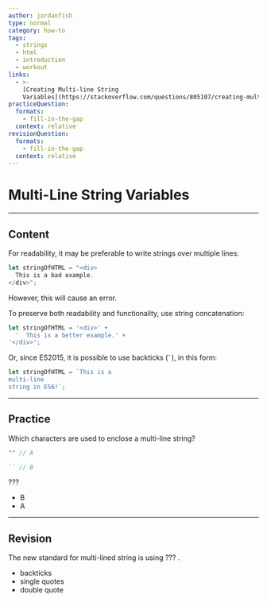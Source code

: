 ```yaml
---
author: jordanfish
type: normal
category: how-to
tags:
  - strings
  - html
  - introduction
  - workout
links:
  - >-
    [Creating Multi-line String
    Variables](https://stackoverflow.com/questions/805107/creating-multiline-strings-in-javascript/6247331#6247331){discussion}
practiceQuestion:
  formats:
    - fill-in-the-gap
  context: relative
revisionQuestion:
  formats:
    - fill-in-the-gap
  context: relative
---
```


# Multi-Line String Variables


---

## Content

For readability, it may be preferable to write strings over multiple lines:

```javascript
let stringOfHTML = "<div>
  This is a bad example.
</div>";
```

However, this will cause an error. 

To preserve both readability and functionality, use string concatenation:

```javascript
let stringOfHTML = '<div>' +
  '  This is a better example.' +
'</div>';
```

Or, since ES2015, it is possible to use backticks (`` ` ``), in this form:

```javascript
let stringOfHTML = `This is a 
multi-line
string in ES6!`;
```


---

## Practice

Which characters are used to enclose a multi-line string?

```js
"" // A
```

```js
`` // B
```

???

- B
- A


---

## Revision

The new standard for multi-lined string is using ??? .

- backticks
- single quotes
- double quote
